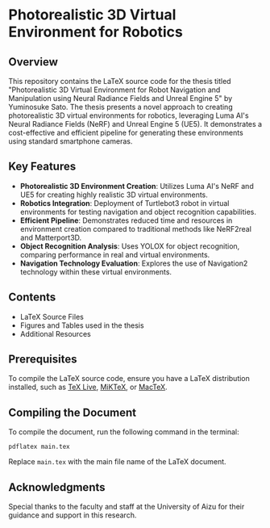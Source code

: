 
# Photorealistic 3D Virtual Environment for Robotics

## Overview
This repository contains the LaTeX source code for the thesis titled "Photorealistic 3D Virtual Environment for Robot Navigation and Manipulation using Neural Radiance Fields and Unreal Engine 5" by Yuminosuke Sato. The thesis presents a novel approach to creating photorealistic 3D virtual environments for robotics, leveraging Luma AI's Neural Radiance Fields (NeRF) and Unreal Engine 5 (UE5). It demonstrates a cost-effective and efficient pipeline for generating these environments using standard smartphone cameras.

## Key Features
- **Photorealistic 3D Environment Creation**: Utilizes Luma AI's NeRF and UE5 for creating highly realistic 3D virtual environments.
- **Robotics Integration**: Deployment of Turtlebot3 robot in virtual environments for testing navigation and object recognition capabilities.
- **Efficient Pipeline**: Demonstrates reduced time and resources in environment creation compared to traditional methods like NeRF2real and Matterport3D.
- **Object Recognition Analysis**: Uses YOLOX for object recognition, comparing performance in real and virtual environments.
- **Navigation Technology Evaluation**: Explores the use of Navigation2 technology within these virtual environments.

## Contents
- LaTeX Source Files
- Figures and Tables used in the thesis
- Additional Resources

## Prerequisites
To compile the LaTeX source code, ensure you have a LaTeX distribution installed, such as [TeX Live](https://www.tug.org/texlive/), [MiKTeX](https://miktex.org), or [MacTeX](http://www.tug.org/mactex/).

## Compiling the Document
To compile the document, run the following command in the terminal:
```
pdflatex main.tex
```
Replace `main.tex` with the main file name of the LaTeX document.


## Acknowledgments
Special thanks to the faculty and staff at the University of Aizu for their guidance and support in this research.
